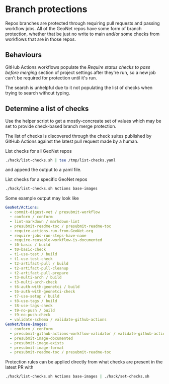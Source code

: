 # Branch protections

Repos branches are protected through requiring pull requests
and passing workflow jobs. All of the GeoNet repos have some
form of branch protection, whether that be just no write to main
and/or some checks from workflows that are in those repos.

## Behaviours

GitHub Actions workflows populate the
_Require status checks to pass before merging_ section of
project settings after they're run, so a new job can't be
required for protection until it's run.

The search is unhelpful due to it not populating the list of
checks when trying to search without typing.

## Determine a list of checks

Use the helper script to get a mostly-concreate set of values
which may be set to provide check-based branch merge protection.

The list of checks is discovered through the check suites published
by GitHub Actions against the latest pull request made by a human.

List checks for all GeoNet repos

```sh
./hack/list-checks.sh | tee /tmp/list-checks.yaml
```

and append the output to a yaml file.

List checks for a specific GeoNet repos

```sh
./hack/list-checks.sh Actions base-images
```

Some example output may look like

```yaml
GeoNet/Actions:
  - commit-digest-vet / presubmit-workflow
  - conform / conform
  - lint-markdown / markdown-lint
  - presubmit-readme-toc / presubmit-readme-toc
  - require-actions-run-from-GeoNet-org
  - require-jobs-run-steps-have-name
  - require-reusable-workflow-is-documented
  - t0-basic / build
  - t0-basic-check
  - t1-use-test / build
  - t1-use-test-check
  - t2-artifact-pull / build
  - t2-artifact-pull-cleanup
  - t2-artifact-pull-prepare
  - t3-multi-arch / build
  - t3-multi-arch-check
  - t6-auth-with-geonetci / build
  - t6-auth-with-geonetci-check
  - t7-use-setup / build
  - t8-use-tags / build
  - t8-use-tags-check
  - t9-no-push / build
  - t9-no-push-check
  - validate-schema / validate-github-actions
GeoNet/base-images:
  - conform / conform
  - presubmit-github-actions-workflow-validator / validate-github-actions
  - presubmit-image-documented
  - presubmit-image-exists
  - presubmit-image-format
  - presubmit-readme-toc / presubmit-readme-toc
```

Protection rules can be applied directly from what checks are present in the latest PR with

```sh
./hack/list-checks.sh Actions base-images | ./hack/set-checks.sh
```
